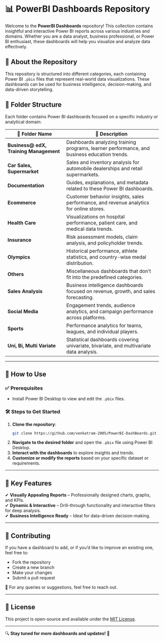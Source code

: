 # 📊 PowerBI Dashboards Repository  

Welcome to the **PowerBI Dashboards** repository! This collection contains insightful and interactive Power BI reports across various industries and domains. Whether you are a data analyst, business professional, or Power BI enthusiast, these dashboards will help you visualize and analyze data effectively.  

## 🚀 About the Repository  

This repository is structured into different categories, each containing Power BI `.pbix` files that represent real-world data visualizations. These dashboards can be used for business intelligence, decision-making, and data-driven storytelling.  

## 📂 Folder Structure  

Each folder contains Power BI dashboards focused on a specific industry or analytical domain:  

| 📁 Folder Name | 📌 Description |
|--------------|--------------|
| **Business@ edX, Training Management** | Dashboards analyzing training programs, learner performance, and business education trends. |
| **Car Sales, Supermarket** | Sales and inventory analysis for automobile dealerships and retail supermarkets. |
| **Documentation** | Guides, explanations, and metadata related to these Power BI dashboards. |
| **Ecommerce** | Customer behavior insights, sales performance, and revenue analytics for online stores. |
| **Health Care** | Visualizations on hospital performance, patient care, and medical data trends. |
| **Insurance** | Risk assessment models, claim analysis, and policyholder trends. |
| **Olympics** | Historical performance, athlete statistics, and country-wise medal distribution. |
| **Others** | Miscellaneous dashboards that don’t fit into the predefined categories. |
| **Sales Analysis** | Business intelligence dashboards focused on revenue, growth, and sales forecasting. |
| **Social Media** | Engagement trends, audience analytics, and campaign performance across platforms. |
| **Sports** | Performance analytics for teams, leagues, and individual players. |
| **Uni, Bi, Multi Variate** | Statistical dashboards covering univariate, bivariate, and multivariate data analysis. |

---

## 📌 How to Use  

### ✅ Prerequisites  
- Install Power BI Desktop to view and edit the `.pbix` files.  

### 🛠️ Steps to Get Started  
1. **Clone the repository**:  
   ```sh
   git clone https://github.com/venkatram-2005/PowerBI-DashBoards.git
   ```  
2. **Navigate to the desired folder** and open the `.pbix` file using Power BI Desktop.  
3. **Interact with the dashboards** to explore insights and trends.  
4. **Customize or modify the reports** based on your specific dataset or requirements.  

---

## 🎯 Key Features  
  
✔ **Visually Appealing Reports** – Professionally designed charts, graphs, and KPIs.  
✔ **Dynamic & Interactive** – Drill-through functionality and interactive filters for deep analysis.  
✔ **Business Intelligence Ready** – Ideal for data-driven decision-making.  

---

## 🤝 Contributing  

If you have a dashboard to add, or if you’d like to improve an existing one, feel free to:  
- Fork the repository  
- Create a new branch  
- Make your changes  
- Submit a pull request  

📧 For any queries or suggestions, feel free to reach out.  

---

## 📜 License  

This project is open-source and available under the [MIT License](LICENSE).  

---

🔍 **Stay tuned for more dashboards and updates!** 🚀  
